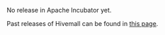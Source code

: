 No release in Apache Incubator yet.

Past releases of Hivemall can be found in [this page](https://github.com/myui/hivemall/releases).
